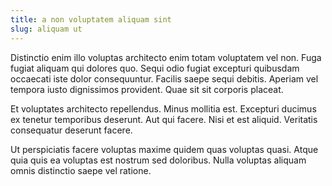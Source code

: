 ```yaml
---
title: a non voluptatem aliquam sint
slug: aliquam ut
---
```


Distinctio enim illo voluptas architecto enim totam voluptatem vel non. Fuga fugiat aliquam qui dolores quo. Sequi odio fugiat excepturi quibusdam occaecati iste dolor consequuntur. Facilis saepe sequi debitis. Aperiam vel tempora iusto dignissimos provident. Quae sit sit corporis placeat.

Et voluptates architecto repellendus. Minus mollitia est. Excepturi ducimus ex tenetur temporibus deserunt. Aut qui facere. Nisi et est aliquid. Veritatis consequatur deserunt facere.

Ut perspiciatis facere voluptas maxime quidem quas voluptas quasi. Atque quia quis ea voluptas est nostrum sed doloribus. Nulla voluptas aliquam omnis distinctio saepe vel ratione.
